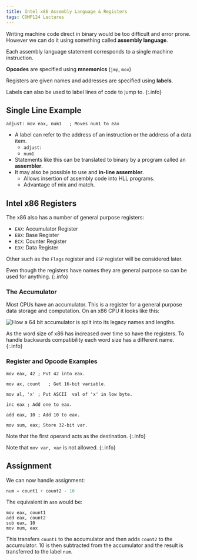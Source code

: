 ```yaml
---
title: Intel x86 Assembly Language & Registers 
tags: COMP124 Lectures
---
```

Writing machine code direct in binary would be too difficult and error prone. However we can do it using something called **assembly language**.

Each assembly language statement corresponds to a single machine instruction.

**Opcodes** are specified using **mnemonics** (`jmp`, `mov`)

Registers are given names and addresses are specified using **labels**. 

Labels can also be used to label lines of code to jump to.
{:.info}

## Single Line Example

```
adjust: mov eax, num1	; Moves num1 to eax
```

* A label can refer to the address of an instruction or the address of a data item.
	* `adjust:`
	* `num1`
* Statements like this can be translated to binary by a program called an **assembler**.
* It may also be possible to use and **in-line assembler**.
	* Allows insertion of assembly code into HLL programs.
	* Advantage of mix and match.
	
## Intel x86 Registers
The x86 also has a number of general purpose registers:

* `EAX`: Accumulator Register
* `EBX`: Base Register
* `ECX`: Counter Register
* `EDX`: Data Register

Other such as the `Flags` register and `ESP` register will be considered later.

Even though the registers have names they are general purpose so can be used for anything.
{:.info}

### The Accumulator
Most CPUs have an accumulator. This is a register for a general purpose data storage and computation. On an x86 CPU it looks like this:

![How a 64 bit accumulator is split into its legacy names and lengths.]({{site.baseurl}}/assets/comp124/lectures/2021-02-16-2.png)

As the word size of x86 has increased over time so have the registers. To handle backwards compatibility each word size has a different name.
{:.info}

### Register and Opcode Examples

```
mov eax, 42	; Put 42 into eax.
```

```
mov ax, count	; Get 16-bit variable.
```

```
mov al, 'x'	; Put ASCII	 val of 'x' in low byte.
```

```
inc eax	; Add one to eax.
```

```
add eax, 10 ; Add 10 to eax.
```

```
mov sum, eax; Store 32-bit var.
```

Note that the first operand acts as the destination.
{:.info}

Note that `mov var, var` is not allowed.
{:.info}

## Assignment
We can now handle assignment:

```python
num = count1 + count2 - 10
```

The equivalent in `asm` would be:

```
mov eax, count1
add eax, count2
sub eax, 10
mov num, eax
```

This transfers `count1` to the accumulator and then adds `count2` to the accumulator. 10 is then subtracted from the accumulator and the result is transferred to the label `num`.